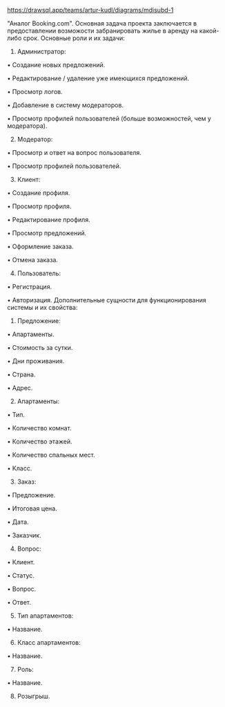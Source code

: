 https://drawsql.app/teams/artur-kudl/diagrams/mdisubd-1

"Аналог Booking.com". Основная задача проекта заключается в предоставлении возможости забранировать жилье в аренду на какой-либо срок. Основные роли и их задачи:

1. Администратор:

•	Создание новых предложений.
 
•	Редактирование / удаление уже имеющихся предложений. 
 
•	Просмотр логов.
 
•	Добавление в систему модераторов.
 
•	Просмотр профилей пользователей (больше возможностей, чем у модератора).

2. Модератор:

•	Просмотр и ответ на вопрос пользователя.
 
•	Просмотр профилей пользователей.

3. Клиент:

•	Создание профиля.
 
•	Просмотр профиля.
 
•	Редактирование профиля.
 
•	Просмотр предложений.
 
•	Оформление заказа.
 
•	Отмена заказа.

4. Пользователь:

•	Регистрация.
 
•	Авторизация. Дополнительные сущности для функционирования системы и их свойства:

1. Предложение:

•	Апартаменты.
 
•	Стоимость за сутки.
 
•	Дни проживания.
 
•	Страна.
 
•	Адрес.

2. Апартаменты:

•	Тип.
 
•	Количество комнат.
 
•	Количество этажей.
 
•	Количество спальных мест.
 
•	Класс.

3. Заказ:

•	Предложение.
 
•	Итоговая цена.
 
•	Дата.
 
•	Заказчик.

4. Вопрос:

•	Клиент.
 
•	Статус.
 
•	Вопрос.
 
•	Ответ.

5. Тип апартаментов:

•	Название.

6. Класс апартаментов:

•	Название.

7. Роль:

•	Название.

8. Розыгрыш.
